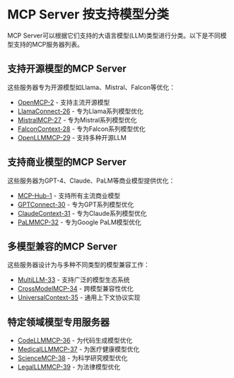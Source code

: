 # MCP Server 按支持模型分类

MCP Server可以根据它们支持的大语言模型(LLM)类型进行分类。以下是不同模型支持的MCP服务器列表。

## 支持开源模型的MCP Server

这些服务器专为开源模型如Llama、Mistral、Falcon等优化：

- [OpenMCP-2](server-002.md) - 支持主流开源模型
- [LlamaConnect-26](server-026.md) - 专为Llama系列模型优化
- [MistralMCP-27](server-027.md) - 专为Mistral系列模型优化
- [FalconContext-28](server-028.md) - 专为Falcon系列模型优化
- [OpenLLMMCP-29](server-029.md) - 支持多种开源LLM

## 支持商业模型的MCP Server

这些服务器为GPT-4、Claude、PaLM等商业模型提供优化：

- [MCP-Hub-1](server-001.md) - 支持所有主流商业模型
- [GPTConnect-30](server-030.md) - 专为GPT系列模型优化
- [ClaudeContext-31](server-031.md) - 专为Claude系列模型优化
- [PaLMMCP-32](server-032.md) - 专为Google PaLM模型优化

## 多模型兼容的MCP Server

这些服务器设计为与多种不同类型的模型兼容工作：

- [MultiLLM-33](server-033.md) - 支持广泛的模型生态系统
- [CrossModelMCP-34](server-034.md) - 跨模型兼容性优化
- [UniversalContext-35](server-035.md) - 通用上下文协议实现

## 特定领域模型专用服务器

- [CodeLLMMCP-36](server-036.md) - 为代码生成模型优化
- [MedicalLLMMCP-37](server-037.md) - 为医疗健康模型优化
- [ScienceMCP-38](server-038.md) - 为科学研究模型优化
- [LegalLLMMCP-39](server-039.md) - 为法律模型优化
